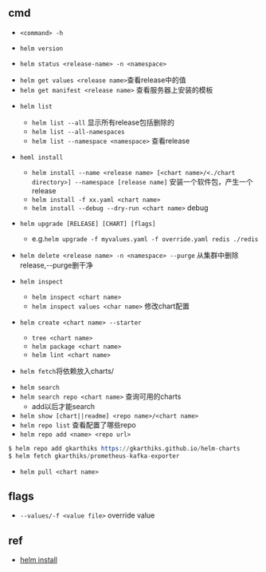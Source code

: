 
## cmd
+ `<command> -h`

+ `helm version`

+ `helm status <release-name> -n <namespace>`
- `helm get values <release name>`查看release中的值
- `helm get manifest <release name>` 查看服务器上安装的模板

+ `helm list`
    - `helm list --all` 显示所有release包括删除的
    - `helm list --all-namespaces`
    - `helm list --namespace <namespace>` 查看release

+ `heml install`
    -  `helm install --name <release name> [<chart name>/<./chart directory>] --namespace [release name]` 安装一个软件包，产生一个release
    -  `helm install -f xx.yaml <chart name>`
    -  `helm install --debug --dry-run <chart name>` debug

 + `helm upgrade [RELEASE] [CHART] [flags]`
    - e.g.`helm upgrade -f myvalues.yaml -f override.yaml redis ./redis`


+ `helm delete <release name> -n <namespace> --purge` 从集群中删除release,--purge删干净

+ `helm inspect`
    - `helm inspect <chart name>`
    - `helm inspect values <char name>` 修改chart配置

+ `helm create <chart name> --starter`
    - `tree <chart name>`
    - `helm package <chart name>`
    - `helm lint <chart name>`


+ `helm fetch`将依赖放入charts/ 

<!-- repo -->
- `helm search`
- `helm search repo <chart name>` 查询可用的charts
    + add以后才能search
- `helm show [chart||readme] <repo name>/<chart name>`
- `helm repo list` 查看配置了哪些repo
- `helm repo add <name> <repo url>` 
```s
$ helm repo add gkarthiks https://gkarthiks.github.io/helm-charts
$ helm fetch gkarthiks/prometheus-kafka-exporter
```



<!-- download -->
+ `helm pull <chart name>`


## flags

+ `--values/-f <value file>` override value 


## ref
+ [helm install](https://helm.sh/docs/helm/helm_install/)